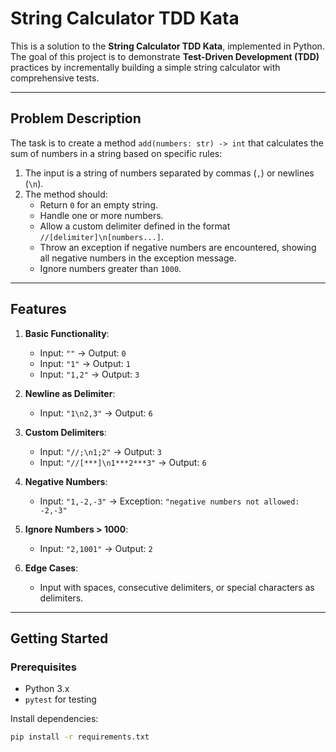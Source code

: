 # String Calculator TDD Kata

This is a solution to the **String Calculator TDD Kata**, implemented in Python. The goal of this project is to demonstrate **Test-Driven Development (TDD)** practices by incrementally building a simple string calculator with comprehensive tests.

---

## **Problem Description**

The task is to create a method `add(numbers: str) -> int` that calculates the sum of numbers in a string based on specific rules:

1. The input is a string of numbers separated by commas (`,`) or newlines (`\n`).
2. The method should:
   - Return `0` for an empty string.
   - Handle one or more numbers.
   - Allow a custom delimiter defined in the format `//[delimiter]\n[numbers...]`.
   - Throw an exception if negative numbers are encountered, showing all negative numbers in the exception message.
   - Ignore numbers greater than `1000`.

---

## **Features**

1. **Basic Functionality**:
   - Input: `""` → Output: `0`
   - Input: `"1"` → Output: `1`
   - Input: `"1,2"` → Output: `3`

2. **Newline as Delimiter**:
   - Input: `"1\n2,3"` → Output: `6`

3. **Custom Delimiters**:
   - Input: `"//;\n1;2"` → Output: `3`
   - Input: `"//[***]\n1***2***3"` → Output: `6`

4. **Negative Numbers**:
   - Input: `"1,-2,-3"` → Exception: `"negative numbers not allowed: -2,-3"`

5. **Ignore Numbers > 1000**:
   - Input: `"2,1001"` → Output: `2`

6. **Edge Cases**:
   - Input with spaces, consecutive delimiters, or special characters as delimiters.

---

## **Getting Started**

### **Prerequisites**
- Python 3.x
- `pytest` for testing

Install dependencies:
```bash
pip install -r requirements.txt
```

